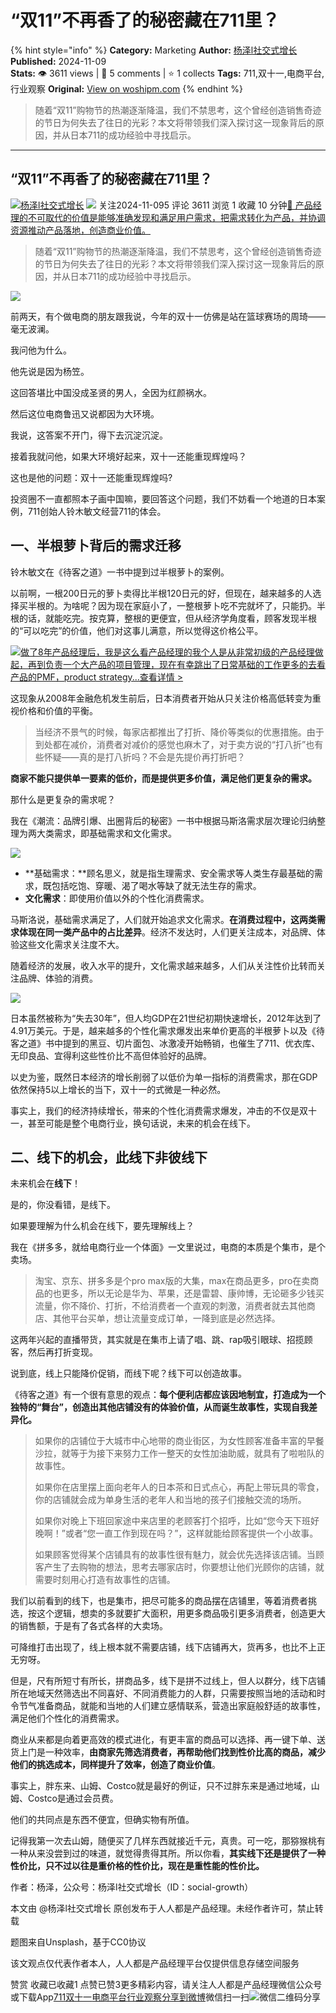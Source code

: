 # “双11”不再香了的秘密藏在711里？
{% hint style="info" %}
**Category:** Marketing
**Author:** [杨泽l社交式增长](https://www.woshipm.com/u/201368)
**Published:** 2024-11-09  
**Stats:** 👁️ 3611 views | 💬 5 comments | ⭐ 1 collects
**Tags:** 711,双十一,电商平台,行业观察
**Original:** [View on woshipm.com](https://www.woshipm.com/marketing/6138368.html)
{% endhint %}
> 随着“双11”购物节的热潮逐渐降温，我们不禁思考，这个曾经创造销售奇迹的节日为何失去了往日的光彩？本文将带领我们深入探讨这一现象背后的原因，并从日本711的成功经验中寻找启示。

---

## “双11”不再香了的秘密藏在711里？

[![](https://static.woshipm.com/view/woshipm_api_def_20240508124632_4165.jpg?imageView2/1/w/72/h/72/q/100)](https://www.woshipm.com/u/201368)[杨泽l社交式增长](https://www.woshipm.com/u/201368) ![](https://static.woshipm.com/tag/1101_1@2x.png) 关注2024-11-095 评论 3611 浏览 1 收藏 10 分钟[🔗 产品经理的不可取代的价值是能够准确发现和满足用户需求，把需求转化为产品，并协调资源推动产品落地，创造商业价值。](https://ke.qidianla.com/courses/90pm)

> 随着“双11”购物节的热潮逐渐降温，我们不禁思考，这个曾经创造销售奇迹的节日为何失去了往日的光彩？本文将带领我们深入探讨这一现象背后的原因，并从日本711的成功经验中寻找启示。

![](https://image.woshipm.com/2024/07/01/96e3723a-3779-11ef-90af-00163e142b65.png)

前两天，有个做电商的朋友跟我说，今年的双十一仿佛是站在篮球赛场的周琦——毫无波澜。

我问他为什么。

他先说是因为杨笠。

这回答堪比中国没成圣贤的男人，全因为红颜祸水。

然后这位电商鲁迅又说都因为大环境。

我说，这答案不开门，得下去沉淀沉淀。

接着我就问他，如果大环境好起来，双十一还能重现辉煌吗？

这也是他的问题：双十一还能重现辉煌吗?

投资圈不一直都照本子画中国嘛，要回答这个问题，我们不妨看一个地道的日本案例，711创始人铃木敏文经营711的体会。

## 一、半根萝卜背后的需求迁移

铃木敏文在《待客之道》一书中提到过半根萝卜的案例。

以前啊，一根200日元的萝卜卖得比半根120日元的好，但现在，越来越多的人选择买半根的。为啥呢？因为现在家庭小了，一整根萝卜吃不完就坏了，只能扔。半根的话，就能吃完。按克算，整根的更便宜，但从经济学角度看，顾客发现半根的“可以吃完”的价值，他们对这事儿满意，所以觉得这价格公平。

[![](https://image.woshipm.com/2023/08/02/bf59b8ba-30e4-11ee-88e7-00163e0b5ff3.png)做了8年产品经理后，我是这么看产品经理的我个人是从非常初级的产品经理做起，再到负责一个大产品的项目管理，现在有幸跳出了日常基础的工作更多的去看产品的PMF，product strategy...查看详情 >](https://ke.qidianla.com/courses/bcpm)

这现象从2008年金融危机发生前后，日本消费者开始从只关注价格高低转变为重视价格和价值的平衡。

> 当经济不景气的时候，每家店都推出了打折、降价等类似的优惠措施。由于到处都在减价，消费者对减价的感觉也麻木了，对于卖方说的“打八折”也有些怀疑——真的是打八折吗？不会是先提价再打折吧？

**商家不能只提供单一要素的低价，而是提供更多价值，满足他们更复杂的需求。**

那什么是更复杂的需求呢？

我在《潮流：品牌引爆、出圈背后的秘密》一书中根据马斯洛需求层次理论归纳整理为两大类需求，即基础需求和文化需求。

![](https://image.woshipm.com/wp-files/2024/11/KtpJk726m8uLsRuyjM9W.png)

*   **基础需求：**顾名思义，就是指生理需求、安全需求等人类生存最基础的需求，既包括吃饱、穿暖、渴了喝水等缺了就无法生存的需求。
*   **文化需求**：即使用价值以外的个性化消费需求。

马斯洛说，基础需求满足了，人们就开始追求文化需求。**在消费过程中，这两类需求体现在同一类产品中的占比差异**。经济不发达时，人们更关注成本，对品牌、体验这些文化需求关注度不大。

随着经济的发展，收入水平的提升，文化需求越来越多，人们从关注性价比转而关注品牌、体验的消费。

![](https://image.woshipm.com/wp-files/2024/11/WQEsTKZhZwQTZnEICOc4.png)

日本虽然被称为“失去30年”，但人均GDP在21世纪初期快速增长，2012年达到了4.91万美元。于是，越来越多的个性化需求爆发出来单价更高的半根萝卜以及《待客之道》书中提到的黑豆、切片面包、冰激凌开始畅销，也催生了711、优衣库、无印良品、宜得利这些性价比不高但体验好的品牌。

以史为鉴，既然日本经济的增长削弱了以低价为单一指标的消费需求，那在GDP依然保持5以上增长的当下，双十一的式微是一种必然。

事实上，我们的经济持续增长，带来的个性化消费需求爆发，冲击的不仅是双十一，甚至可能是整个电商行业，换句话说，未来的机会在线下。

## 二、线下的机会，此线下非彼线下

未来机会在**线下**！

是的，你没看错，是线下。

如果要理解为什么机会在线下，要先理解线上？

我在《拼多多，就给电商行业一个体面》一文里说过，电商的本质是个集市，是个卖场。

> 淘宝、京东、拼多多是个pro max版的大集，max在商品更多，pro在卖商品的也更多，所以无论是华为、苹果，还是雷碧、康帅博，无论砸多少钱买流量，你不降价、打折，不给消费者一个直观的刺激，消费者就去其他商店、其他平台买单，想让流量变成订单，一降到底是必然选择。

这两年兴起的直播带货，其实就是在集市上请了唱、跳、rap吸引眼球、招揽顾客，然后再打折变现。

说到底，线上只能降价促销，而线下呢？线下可以创造故事。

《待客之道》有一个很有意思的观点：**每个便利店都应该因地制宜，打造成为一个独特的“舞台”，创造出其他店铺没有的体验价值，从而诞生故事性，实现自我差异化。**

> 如果你的店铺位于大城市中心地带的商业街区，为女性顾客准备丰富的早餐沙拉，就等于为接下来努力工作一整天的女性加油助威，就具有了啦啦队的故事性。
> 
> 如果你在店里摆上面向老年人的日本茶和日式点心，再配上带玩具的零食，你的店铺就会成为单身生活的老年人和当地的孩子们接触交流的场所。
> 
> 如果你对晚上下班回家途中来店里的老顾客打个招呼，比如“您今天下班好晚啊！”或者“您一直工作到现在吗？”，这样就能给顾客提供一个小故事。
> 
> 如果顾客觉得某个店铺具有的故事性很有魅力，就会优先选择该店铺。当顾客产生了去购物的想法，思考去哪家店时，你要想让他们光顾你的店铺，就需要时刻用心打造有故事性的店铺。

我们以前看到的线下，也是集市，把尽可能多的商品摆在店铺里，等着消费者挑选，按这个逻辑，想卖的多就要扩大面积，用更多商品吸引更多消费者，创造更大的销售额，于是有了各式各样的大卖场。

可降维打击出现了，线上根本就不需要店铺，线下店铺再大，货再多，也比不上正无穷呀。

但是，尺有所短寸有所长，拼商品多，线下是拼不过线上，但人以群分，线下店铺所在地域天然筛选出不同喜好、不同消费能力的人群，只需要按照当地的活动和时令节气准备商品，就能和当地的人们建立感情联系，营造出家庭般舒适的故事性，满足他们个性化的消费需求。

商业从来都是向着更高效的模式进化，有更丰富的商品可以选择、再一键下单、送货上门是一种效率，**由商家先筛选消费者，再帮助他们找到性价比高的商品，减少他们的挑选成本，同样提升了效率，创造了商业价值**。

事实上，胖东来、山姆、Costco就是最好的例证，只不过胖东来是通过地域，山姆、Costco是通过会员费。

他们的共同点是东西不便宜，但确实物有所值。

记得我第一次去山姆，随便买了几样东西就接近千元，真贵。可一吃，那猕猴桃有一种从来没尝到过的味道，就觉得贵得其所。所以你看，**其实线下还是提供了一种性价比，只不过以往是重价格的性价比，现在是重性能的性价比。**

作者：杨泽，公众号：杨泽l社交式增长（ID：social-growth）

本文由 @杨泽l社交式增长 原创发布于人人都是产品经理。未经作者许可，禁止转载

题图来自Unsplash，基于CC0协议

该文观点仅代表作者本人，人人都是产品经理平台仅提供信息存储空间服务

赞赏 收藏已收藏1 点赞已赞3更多精彩内容，请关注人人都是产品经理微信公众号或下载App[711](https://www.woshipm.com/tag/711)[双十一](https://www.woshipm.com/tag/%e5%8f%8c%e5%8d%81%e4%b8%80)[电商平台](https://www.woshipm.com/tag/%e7%94%b5%e5%95%86%e5%b9%b3%e5%8f%b0)[行业观察](https://www.woshipm.com/tag/%e8%a1%8c%e4%b8%9a%e8%a7%82%e5%af%9f)[分享到微博](https://service.weibo.com/share/share.php?appkey=2775287854&title=“双11”不再香了的秘密藏在711里？&url=https://www.woshipm.com/marketing/6138368.html&pic=https://image.woshipm.com/2024/07/01/96e3723a-3779-11ef-90af-00163e142b65.png)微信扫一扫![微信二维码](https://api.pwmqr.com/qrcode/create/?url=https://www.woshipm.com/marketing/6138368.html)分享